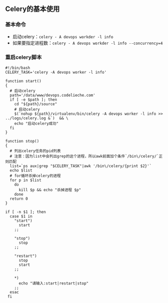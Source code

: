 ## Celery的基本使用



### 基本命令
- 启动celery：`celery - A devops workder -l info`
- 如果要指定进程数：`celery - A devops workder -l info --concurrency=4`


### 重启celery脚本

```shell
#!/bin/bash
CELERY_TASK='celery -A devops worker -l info'

function start()
{
  # 启动celery
  path='/data/www/devops.codelieche.com'
  if [ -e $path ]; then
    cd "${path}/source"
    # 启动celery
    $(`nohup ${path}/virtualenv/bin/celery -A devops worker -l info >> ../logs/celery.log &`)  && \
    echo "启动celery成功"
  fi
}

function stop()
{
  # 列出celery任务的pid列表
  # 注意：因为list中会列出grep的这个进程，所以awk前面加个条件`/bin\/celery/`正则匹配
  list=`ps aux|grep "$CELERY_TASK"|awk '/bin\/celery/{print $2}'`
  echo $list
  # for循环杀掉celery的进程
  for p in $list
    do
	  kill $p && echo "杀掉进程 $p"
	done
  return 0
}

if [ -n $1 ]; then
  case $1 in
    "start")
	  start
	;;

	"stop")
	  stop
	;;

	"restart")
  	  stop
	  start
	;;

	*)
	  echo "请输入:start|restart|stop"
	;;
  esac
 fi
```